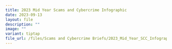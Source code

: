 ```yaml
---
title: 2023 Mid Year Scams and Cybercrime Infographic
date: 2023-09-13
layout: file
description: ""
image: ""
variant: tiptap
file_url: /files/Scams and Cybercrime Briefs/2023_Mid_Year_SCC_Infographic.pdf
---
```

